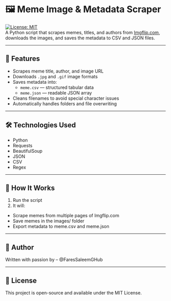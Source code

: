 # 🖼️ Meme Image & Metadata Scraper
[![License: MIT](https://img.shields.io/badge/License-MIT-yellow.svg)](LICENSE) <br>
A Python script that scrapes memes, titles, and authors from [Imgflip.com](https://imgflip.com/), downloads the images, and saves the metadata to CSV and JSON files.

---

## 🚀 Features
- Scrapes meme title, author, and image URL
- Downloads `.jpg` and `.gif` image formats
- Saves metadata into:
  - `meme.csv` — structured tabular data
  - `meme.json` — readable JSON array
- Cleans filenames to avoid special character issues
- Automatically handles folders and file overwriting

---

## 🛠️ Technologies Used
- Python
- Requests
- BeautifulSoup
- JSON
- CSV
- Regex

---

## 🚀 How It Works
1. Run the script
2. It will:
  - Scrape memes from multiple pages of Imgflip.com
  - Save memes in the images/ folder
  - Export metadata to meme.csv and meme.json

---

## 👤 Author
Written with passion by – @FaresSaleemGHub

---

## 📜 License
This project is open-source and available under the MIT License.
